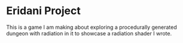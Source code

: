 # Eridani Project
This is a game I am making about exploring a procedurally generated dungeon with radiation in it to showcase a radiation shader I wrote.
